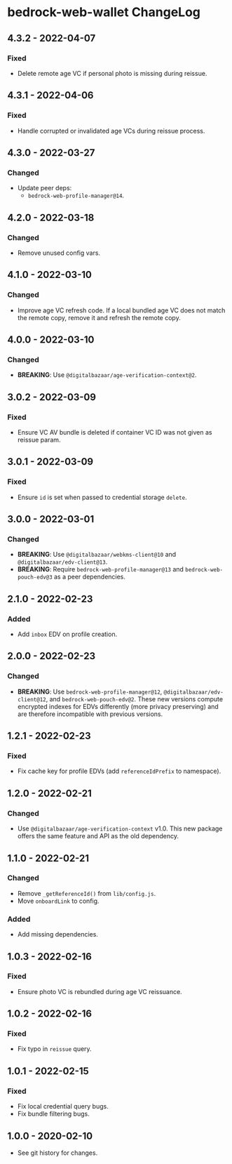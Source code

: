 # bedrock-web-wallet ChangeLog

## 4.3.2 - 2022-04-07

### Fixed
- Delete remote age VC if personal photo is missing during reissue.

## 4.3.1 - 2022-04-06

### Fixed
- Handle corrupted or invalidated age VCs during reissue process.

## 4.3.0 - 2022-03-27

### Changed
- Update peer deps:
  - `bedrock-web-profile-manager@14`.

## 4.2.0 - 2022-03-18

### Changed
- Remove unused config vars.

## 4.1.0 - 2022-03-10

### Changed
- Improve age VC refresh code. If a local bundled age VC does
  not match the remote copy, remove it and refresh the remote
  copy.

## 4.0.0 - 2022-03-10

### Changed
- **BREAKING**: Use `@digitalbazaar/age-verification-context@2`.

## 3.0.2 - 2022-03-09

### Fixed
- Ensure VC AV bundle is deleted if container VC ID was not given
  as reissue param.

## 3.0.1 - 2022-03-09

### Fixed
- Ensure `id` is set when passed to credential storage `delete`.

## 3.0.0 - 2022-03-01

### Changed
- **BREAKING**: Use `@digitalbazaar/webkms-client@10` and
  `@digitalbazaar/edv-client@13`.
- **BREAKING**: Require `bedrock-web-profile-manager@13` and
  `bedrock-web-pouch-edv@3` as a peer dependencies.

## 2.1.0 - 2022-02-23

### Added
- Add `inbox` EDV on profile creation.

## 2.0.0 - 2022-02-23

### Changed
- **BREAKING**: Use `bedrock-web-profile-manager@12`,
  `@digitalbazaar/edv-client@12`, and `bedrock-web-pouch-edv@2`. These new
  versions compute encrypted indexes for EDVs differently (more privacy
  preserving) and are therefore incompatible with previous versions.

## 1.2.1 - 2022-02-23

### Fixed
- Fix cache key for profile EDVs (add `referenceIdPrefix` to namespace).

## 1.2.0 - 2022-02-21

### Changed
- Use `@digitalbazaar/age-verification-context` v1.0. This new package
  offers the same feature and API as the old dependency.

## 1.1.0 - 2022-02-21

### Changed
- Remove `_getReferenceId()` from `lib/config.js`.
- Move `onboardLink` to config.

### Added
- Add missing dependencies.

## 1.0.3 - 2022-02-16

### Fixed
- Ensure photo VC is rebundled during age VC reissuance.

## 1.0.2 - 2022-02-16

### Fixed
- Fix typo in `reissue` query.

## 1.0.1 - 2022-02-15

### Fixed
- Fix local credential query bugs.
- Fix bundle filtering bugs.

## 1.0.0 - 2020-02-10

- See git history for changes.
